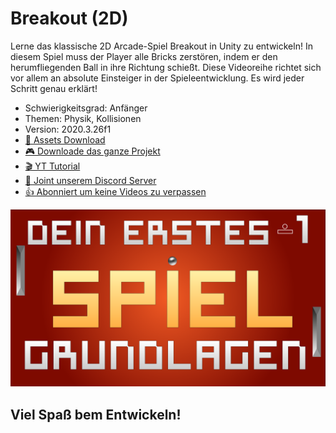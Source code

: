 # Breakout (2D)

Lerne das klassische 2D Arcade-Spiel Breakout in Unity zu entwickeln! In diesem Spiel muss der Player alle Bricks zerstören, indem er den herumfliegenden Ball in ihre Richtung schießt. 
Diese Videoreihe richtet sich vor allem an absolute Einsteiger in der Spieleentwicklung. Es wird jeder Schritt genau erklärt!

- Schwierigkeitsgrad: Anfänger
- Themen: Physik, Kollisionen
- Version: 2020.3.26f1
- [🧰 Assets Download](https://github.com/PrezipGames/Breakout/raw/main/BreakoutPackage.unitypackage)
- [🎮 Downloade das ganze Projekt](https://github.com/PrezipGames/Breakout/archive/refs/heads/main.zip)
- [🎬 YT Tutorial](https://www.youtube.com/watch?v=MTn1LDzZnro&list=PL5ilq2JHX8N79tlLb5BinxmdcLz9ML1qJ)
- [💬 Joint unserem Discord Server](https://discord.gg/kusy4JQ4)
- [👍 Abonniert um keine Videos zu verpassen](https://www.youtube.com/@prezipgames)

![](Images/BreakoutImage.png)

## Viel Spaß bem Entwickeln!
